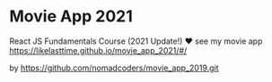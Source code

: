 # Movie App 2021

React JS Fundamentals Course (2021 Update!)
❤ see my movie app https://likelasttime.github.io/movie_app_2021/#/


by https://github.com/nomadcoders/movie_app_2019.git
